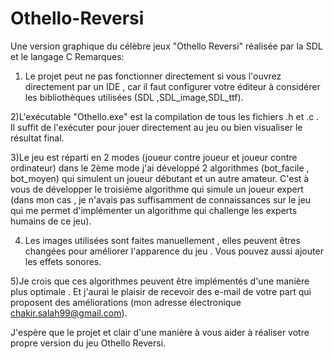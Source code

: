 # Othello-Reversi
Une version graphique du célèbre jeux "Othello Reversi" réalisée par la SDL et le langage C
Remarques:
1) Le projet peut ne pas fonctionner directement si vous l'ouvrez directement par un IDE , car il faut configurer votre éditeur à considérer les bibliothèques utilisées (SDL ,SDL_image,SDL_ttf).

2)L'exécutable "Othello.exe" est la compilation de tous les fichiers .h et .c . Il suffit de l'exécuter pour jouer directement au jeu ou bien visualiser le résultat final.

3)Le jeu est réparti en 2 modes (joueur contre joueur et joueur contre ordinateur) dans le 2ème mode j'ai développé 2 algorithmes (bot_facile , bot_moyen) qui simulent un joueur débutant et un autre amateur. C'est à vous de développer le troisième algorithme qui simule un joueur expert (dans mon cas , je n'avais pas suffisamment de connaissances sur le jeu qui me permet d'implémenter un algorithme qui challenge les experts humains de ce jeu).

4) Les images utilisées sont faites manuellement , elles peuvent êtres changées pour améliorer l'apparence du jeu . Vous pouvez aussi ajouter les effets sonores.

5)Je crois que ces algorithmes peuvent être implémentés d'une manière plus optimale . Et j'aurai le plaisir de recevoir des e-mail de votre part qui proposent des améliorations (mon adresse électronique chakir.salah99@gmail.com).

J'espère que le projet et clair d'une manière à vous aider à  réaliser votre propre version du jeu Othello Reversi.
